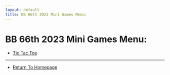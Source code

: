 ```yaml
---
layout: default
title: BB 66th 2023 Mini Games Menu:
---
```



# BB 66th 2023 Mini Games Menu:

* [Tic Tac Toe](https://liu-xinyu-wdlss.github.io/BB%2066th%202023%20Camp/Tic_Tac_Toe/Tic%20Tac%20Toe.html)  

----------
* [Return To Homepage](https://liu-xinyu-wdlss.github.io/)

